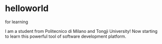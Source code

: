 # helloworld
for learning


I am a student from Politecnico di Milano and Tongji University! 
Now starting to learn this powerful tool of software development platform.


